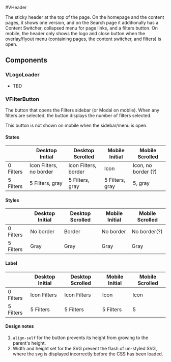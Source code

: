 #VHeader

The sticky header at the top of the page. On the homepage and the content pages, it shows one version, and on the Search page it additionally has a Content Switcher, collapsed menu for page links, and a filters button. On mobile, the header only shows the logo and close button when the overlay/flyout menu (containing pages, the content switcher, and filters) is open.

## Components

### VLogoLoader

- TBD

### VFilterButton

The button that opens the Filters sidebar (or Modal on mobile). When any filters are selected, the button displays the number of filters selected.

This button is not shown on mobile when the sidebar/menu is open.

#### States

|           | Desktop Initial         | Desktop Scrolled     | Mobile Initial  | Mobile Scrolled     |
| --------- | ----------------------- | -------------------- | --------------- | ------------------- |
| 0 Filters | Icon Filters, no border | Icon Filters, border | Icon            | Icon, no border (?) |
| 5 Filters | 5 Filters, gray         | 5 Filters, gray      | 5 Filters, gray | 5, gray             |

#### Styles

|           | Desktop Initial | Desktop Scrolled | Mobile Initial | Mobile Scrolled |
| --------- | --------------- | ---------------- | -------------- | --------------- |
| 0 Filters | No border       | Border           | No border      | No border(?)    |
| 5 Filters | Gray            | Gray             | Gray           | Gray            |

#### Label

|           | Desktop Initial | Desktop Scrolled | Mobile Initial | Mobile Scrolled |
| --------- | --------------- | ---------------- | -------------- | --------------- |
| 0 Filters | Icon Filters    | Icon Filters     | Icon           | Icon            |
| 5 Filters | 5 Filters       | 5 Filters        | 5 Filters      | 5               |

#### Design notes

1. `align-self` for the button prevents its height from growing to the parent's height.
2. Width and height set for the SVG prevent the flash of un-styled SVG, where the svg is displayed incorrectly before the CSS has been loaded.
